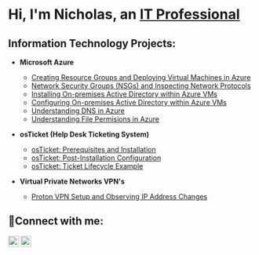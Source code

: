 <h1>Hi, I'm Nicholas, an <a href="https://www.linkedin.com/in/nicholas-toon-2a5176163?lipi=urn%3Ali%3Apage%3Ad_flagship3_profile_view_base_contact_details%3BfONnLHh0SaODp4bj3tbLJg%3D%3D">IT Professional </a/h1>

<h2> Information Technology Projects:</h2>

- <b>Microsoft Azure</b>
   - [Creating Resource Groups and Deploying Virtual Machines in Azure](https://github.com/NicholasToon/Creating-Resource-Groups-and-Deploying-Virtual-Machines-in-Azure)
   - [Network Security Groups (NSGs) and Inspecting Network Protocols](https://github.com/NicholasToon/Network-Security-Groups-NSGs-and-Inspecting-Network-Protocols)
   - [Installing On-premises Active Directory within Azure VMs](https://github.com/NicholasToon/Installing-On-premises-Active-Directory-within-Azure-VMs)
   - [Configuring On-premises Active Directory within Azure VMs](https://github.com/NicholasToon/Configuring-On-premises-Active-Directory-within-Azure-VMs)
   - [Understanding DNS in Azure](https://github.com/NicholasToon/Understanding-DNS-in-Azure)
   - [Understanding File Permisions in Azure](https://github.com/NicholasToon/Understanding-File-Permissions-in-Azure)
   
- <b>osTicket (Help Desk Ticketing System)</b>
  - [osTicket: Prerequisites and Installation](https://github.com/NicholasToon/osticket-prereqs)
  - [osTicket: Post-Installation Configuration](https://github.com/NicholasToon/osTicket-Post-Installation-Configuration)
  - [osTicket: Ticket Lifecycle Example](https://github.com/NicholasToon/osTicket-Ticket-Lifetime-Example)

- <b>Virtual Private Networks VPN's</b>   
   - [Proton VPN Setup and Observing IP Address Changes](https://github.com/NicholasToon/Proton-VPN-Setup-and-Observing-IP-Address-Changes)

<h2>🤳Connect with me:</h2>

[<img align="left" alt="Josh | Twitter" width="22px" src="https://cdn.jsdelivr.net/npm/simple-icons@v3/icons/twitter.svg" />][twitter]
[<img align="left" alt="Josh | LinkedIn" width="22px" src="https://cdn.jsdelivr.net/npm/simple-icons@v3/icons/linkedin.svg" />][linkedin]

[twitter]:https://twitter.com/Nicholas_Toon
[linkedin]: https://www.linkedin.com/in/nicholas-toon-2a5176163?lipi=urn%3Ali%3Apage%3Ad_flagship3_profile_view_base_contact_details%3BfONnLHh0SaODp4bj3tbLJg%3D%3D
